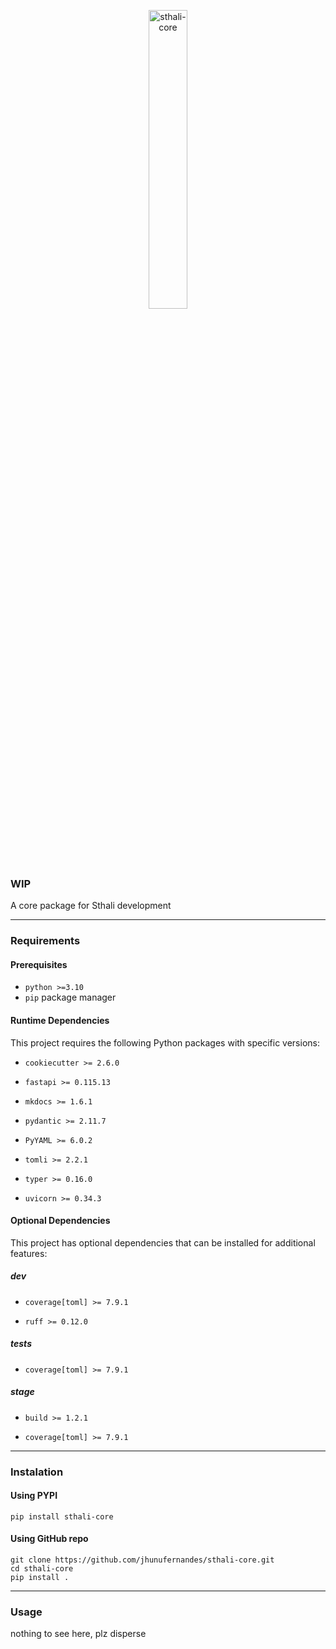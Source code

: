 <p align="center">
    <a href="/sthali-core/images/sthali-core">
        <img src="/sthali-core/images/sthali-core" alt="sthali-core" height="35%">
    </a>
</p>

### WIP

A core package for Sthali development

---

### Requirements

#### Prerequisites
- `python >=3.10`
- `pip` package manager

#### Runtime Dependencies
This project requires the following Python packages with specific versions:

- `cookiecutter >= 2.6.0`

- `fastapi >= 0.115.13`

- `mkdocs >= 1.6.1`

- `pydantic >= 2.11.7`

- `PyYAML >= 6.0.2`

- `tomli >= 2.2.1`

- `typer >= 0.16.0`

- `uvicorn >= 0.34.3`



#### Optional Dependencies
This project has optional dependencies that can be installed for additional features:

##### dev

- `coverage[toml] >= 7.9.1`

- `ruff >= 0.12.0`


##### tests

- `coverage[toml] >= 7.9.1`


##### stage

- `build >= 1.2.1`

- `coverage[toml] >= 7.9.1`



---

### Instalation

#### Using PYPI

```
pip install sthali-core
```

#### Using GitHub repo

```
git clone https://github.com/jhunufernandes/sthali-core.git
cd sthali-core
pip install .
```

---

### Usage

nothing to see here, plz disperse
